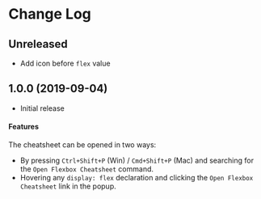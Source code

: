 # Change Log

## Unreleased

- Add icon before `flex` value

## 1.0.0 (2019-09-04)

- Initial release

#### Features

The cheatsheet can be opened in two ways: 

* By pressing `Ctrl+Shift+P` (Win) / `Cmd+Shift+P` (Mac) and searching for the `Open Flexbox Cheatsheet` command.
* Hovering any `display: flex` declaration and clicking the `Open Flexbox Cheatsheet` link in the popup.
